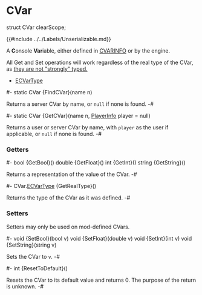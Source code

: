 # CVar

[cvarinfo]: ../../Data/CVarInfo.md
[cvar conversions]: ../../Concepts/CVars.md#conversions

[ECVarType]: CVar/ECVarType.md
[PlayerInfo]: ../Players/PlayerInfo.md

<!-- api-declaration -->
struct CVar clearScope;

<!-- api-definition -->
{{#include ../../Labels/Unserializable.md}}

A **C**onsole **Var**iable, either defined in [CVARINFO][cvarinfo] or
by the engine.

All Get and Set operations will work regardless of the real type of
the CVar, as [they are not "strongly" typed.][cvar conversions]

<!-- api-sub-types -->
* [ECVarType]

<!-- api-class-methods -->
#-
static CVar {FindCVar}(name n)

Returns a server CVar by name, or `null` if none is found.
-#

#-
static CVar {GetCVar}(name n, [PlayerInfo] player = null)

Returns a user or server CVar by name, with `player` as the user if
applicable, or `null` if none is found.
-#

<!-- api-instance-methods -->
### Getters

#-
bool {GetBool}()
double {GetFloat}()
int {GetInt}()
string {GetString}()

Returns a representation of the value of the CVar.
-#

#-
CVar.[ECVarType] {GetRealType}()

Returns the type of the CVar as it was defined.
-#

### Setters

Setters may only be used on mod-defined CVars.

#-
void {SetBool}(bool v)
void {SetFloat}(double v)
void {SetInt}(int v)
void {SetString}(string v)

Sets the CVar to `v`.
-#

#-
int {ResetToDefault}()

Resets the CVar to its default value and returns 0. The purpose of the
return is unknown.
-#
